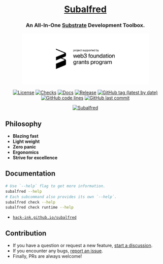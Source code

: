 <div align="center">

<!-- Logo -->
<!-- ![Subalfred]() -->

# [Subalfred](https://github.com/hack-ink/subalfred)
### An All-In-One [Substrate](https://github.com/paritytech/substrate) Development Toolbox.

<img width="400" src="https://raw.githubusercontent.com/w3f/Grants-Program/master/static/img/badge_black.svg"/>

[![License](https://img.shields.io/badge/License-GPLv3-blue.svg)](https://www.gnu.org/licenses/gpl-3.0)
[![Checks](https://github.com/hack-ink/subalfred/actions/workflows/checks.yml/badge.svg?branch=main)](https://github.com/hack-ink/subalfred/actions/workflows/checks.yml)
[![Docs](https://img.shields.io/docsrs/subalfred-core)](https://docs.rs/subalfred-core)
[![Release](https://github.com/hack-ink/subalfred/actions/workflows/release.yml/badge.svg)](https://github.com/hack-ink/subalfred/actions/workflows/release.yml)
[![GitHub tag (latest by date)](https://img.shields.io/github/v/tag/hack-ink/subalfred)](https://github.com/hack-ink/subalfred/tags)
[![GitHub code lines](https://tokei.rs/b1/github/hack-ink/subalfred)](https://github.com/hack-ink/subalfred)
[![GitHub last commit](https://img.shields.io/github/last-commit/hack-ink/subalfred?color=red&style=plastic)](https://github.com/hack-ink/subalfred)

[![Subalfred](https://repobeats.axiom.co/api/embed/acdcdaf322ac3f7e821eb71a6985b14ec57e5c44.svg "Repobeats analytics image")](https://github.com/hack-ink/subalfred/pulse)

</div>

## Philosophy
- **Blazing fast**
- **Light weight**
- **Zero panic**
- **Ergonomics**
- **Strive for excellence**

## Documentation
```sh
# Use `--help` flag to get more information.
subalfred --help
# Each subcommand also provides its own `--help`.
subalfred check --help
subalfred check runtime --help
```

<!-- - [`subalfred.hack.ink`](https://subalfred.hack.ink) -->
- [`hack-ink.github.io/subalfred`](https://hack-ink.github.io/subalfred)

## Contribution
- If you have a question or request a new feature, [start a discussion](https://github.com/hack-ink/subalfred/discussions/new).
- If you encounter any bugs, [report an issue](https://github.com/hack-ink/subalfred/issues/new).
- Finally, PRs are always welcome!
